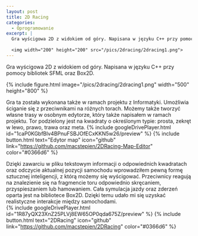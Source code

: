 ```yaml
---
layout: post
title: 2D Racing
categories:
  - Oprogramowanie
excerpt: |
  Gra wyścigowa 2D z widokiem od góry. Napisana w języku C++ przy pomocy bibliotek SFML oraz Box2D.
   
  <img width="200" height="200" src="/pics/2dracing/2dracing1.png">
---
```


Gra wyścigowa 2D z widokiem od góry. Napisana w języku C++ przy pomocy bibliotek SFML oraz Box2D.

{% include figure.html image="/pics/2dracing/2dracing1.png" width="500" height="800" %}

Gra ta została wykonana także w ramach projektu z Informatyki. Umożliwia ściganie się z przeciwnikami na różnych torach. Możemy także tworzyć własne trasy w osobnym edytorze, który także napisałem w ramach projektu. Tor podzielony jest na kwadraty o określonym typie: prosta, zekręt w lewo, prawo, trawa oraz meta.
{% include googleDrivePlayer.html id="1caP0KGbfBlv4BPnuFSBJOfECxKKN5w26/preview" %}
{% include button.html text="Edytor map" icon="github" link="https://github.com/macstepien/2DRacing-Map-Editor" color="#0366d6" %}

Dzięki zawarciu w pliku tekstowym informacji o odpowiednich kwadratach oraz odczycie aktualnej pozycji samochodu wprowadziłem pewną formę sztucznej inteligencji, z którą możemy się wyścigować. Przeciwnicy reagują na znalezienie się na fragmencie toru odpowiednio skręcaniem, przyspieszaniem lub hamowaniem. Cała symulacja jazdy oraz zderzeń oparta jest na bibliotece Box2D. Dzięki temu udało mi się uzyskać realistyczne interakcje między samochodami.  
{% include googleDrivePlayer.html id="1R87yQX23XnZ25PLVj8EW65OP0qda675Z/preview" %}
{% include button.html text="2DRacing" icon="github" link="https://github.com/macstepien/2DRacing" color="#0366d6" %}
